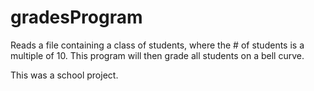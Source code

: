 # gradesProgram
Reads a file containing a class of students, where the # of students is a multiple of 10.
This program will then grade all students on a bell curve.

This was a school project.
